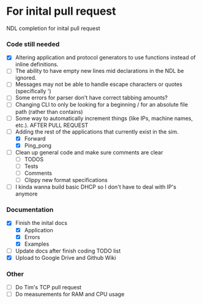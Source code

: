 # For inital pull request

NDL completion for inital pull request

### Code still needed

- [X] Altering application and protocol generators to use functions instead of inline definitions.
- [ ] The ability to have empty new lines mid declarations in the NDL be ignored.
- [ ] Messages may not be able to handle escape characters or quotes (specifically \')
- [ ] Some errors for parser don't have correct tabbing amounts?
- [ ] Changing CLI to only be looking for a beginning / for an absolute file path (rather than contains)
- [ ] Some way to automatically increment things (like IPs, machine names, etc.). AFTER PULL REQUEST
- [ ] Adding the rest of the applications that currently exist in the sim.
  - [X] Forward
  - [X] Ping_pong
- [ ] Clean up general code and make sure comments are clear
  - [ ] TODOS
  - [ ] Tests
  - [ ] Comments
  - [ ] Clippy new format specifications
- [ ] I kinda wanna build basic DHCP so I don't have to deal with IP's anymore

### Documentation

- [X] Finish the inital docs
  - [X] Application
  - [X] Errors
  - [X] Examples
- [ ] Update docs after finish coding TODO list
- [X] Upload to Google Drive and Github Wiki

### Other

- [ ] Do Tim's TCP pull request
- [ ] Do measurements for RAM and CPU usage
